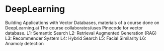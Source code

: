 # DeepLearning
 Building Applications with Vector Databases, materials of a course done on DeepLearning.ai
 The course collaborates/uses Pinecode for vector database.
 L1: Semantic Search
 L2: Retrieval Augmented Generation (RAG)
 L3: Recommender System
 L4: Hybrid Search
 L5: Facial Similarity
 L6: Anamoly detection
